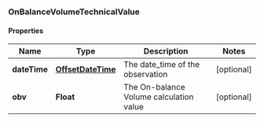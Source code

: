 
### OnBalanceVolumeTechnicalValue

#### Properties
Name | Type | Description | Notes
------------ | ------------- | ------------- | -------------
**dateTime** | [**OffsetDateTime**](OffsetDateTime.md) | The date_time of the observation |  [optional]
**obv** | **Float** | The On-balance Volume calculation value |  [optional]



